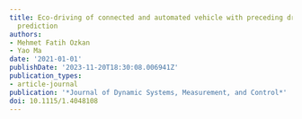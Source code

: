 ```yaml
---
title: Eco-driving of connected and automated vehicle with preceding driver behavior
  prediction
authors:
- Mehmet Fatih Ozkan
- Yao Ma
date: '2021-01-01'
publishDate: '2023-11-20T18:30:08.006941Z'
publication_types:
- article-journal
publication: '*Journal of Dynamic Systems, Measurement, and Control*'
doi: 10.1115/1.4048108
---
```

